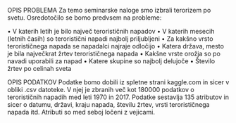 OPIS PROBLEMA
Za temo seminarske naloge smo izbrali terorizem po svetu. Osredotočilo se bomo predvsem na probleme:

• V katerih letih je bilo največ terorističnih napadov
•	V katerih mesecih (letnih časih) so teroristični napadi najbolj priljubljeni
•	Za kakšno vrsto terorističnega napada se napadalci najraje odločijo
•	Katera država, mesto je bila največkrat žrtev terorističnega napada
•	Kakšne vrste orožja so po navadi uporabili za napad
•	Katere skupine so najbolj delujoče
•	Število žrtev po celinah sveta


OPIS PODATKOV
Podatke bomo dobili iz spletne strani kaggle.com in sicer v obliki .csv datoteke. V njej je zbranih več kot 180000 podatkov o terorističnih napadih med leti 1970 in 2017. Podatke sestavlja 135 atributov in sicer o datumu, državi, kraju napada, številu žrtev, vrsti terorističnega napada itd. Atributi so med seboj ločeni z vejicami.
